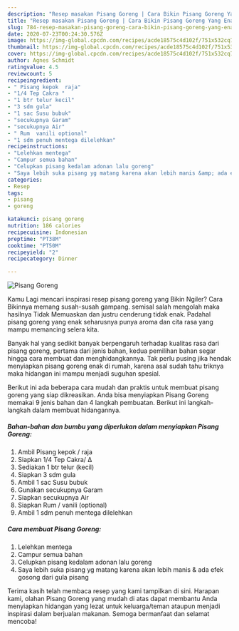 ```yaml
---
description: "Resep masakan Pisang Goreng | Cara Bikin Pisang Goreng Yang Enak dan Simpel"
title: "Resep masakan Pisang Goreng | Cara Bikin Pisang Goreng Yang Enak dan Simpel"
slug: 784-resep-masakan-pisang-goreng-cara-bikin-pisang-goreng-yang-enak-dan-simpel
date: 2020-07-23T00:24:30.576Z
image: https://img-global.cpcdn.com/recipes/acde18575c4d102f/751x532cq70/pisang-goreng-foto-resep-utama.jpg
thumbnail: https://img-global.cpcdn.com/recipes/acde18575c4d102f/751x532cq70/pisang-goreng-foto-resep-utama.jpg
cover: https://img-global.cpcdn.com/recipes/acde18575c4d102f/751x532cq70/pisang-goreng-foto-resep-utama.jpg
author: Agnes Schmidt
ratingvalue: 4.5
reviewcount: 5
recipeingredient:
- " Pisang kepok  raja"
- "1/4 Tep Cakra "
- "1 btr telur kecil"
- "3 sdm gula"
- "1 sac Susu bubuk"
- "secukupnya Garam"
- "secukupnya Air"
- " Rum  vanili optional"
- "1 sdm penuh mentega dilelehkan"
recipeinstructions:
- "Lelehkan mentega"
- "Campur semua bahan"
- "Celupkan pisang kedalam adonan lalu goreng"
- "Saya lebih suka pisang yg matang karena akan lebih manis &amp; ada efek gosong dari gula pisang"
categories:
- Resep
tags:
- pisang
- goreng

katakunci: pisang goreng 
nutrition: 186 calories
recipecuisine: Indonesian
preptime: "PT38M"
cooktime: "PT50M"
recipeyield: "2"
recipecategory: Dinner

---
```



![Pisang Goreng](https://img-global.cpcdn.com/recipes/acde18575c4d102f/751x532cq70/pisang-goreng-foto-resep-utama.jpg)

Kamu Lagi mencari inspirasi resep pisang goreng yang Bikin Ngiler? Cara Bikinnya memang susah-susah gampang. semisal salah mengolah maka hasilnya Tidak Memuaskan dan justru cenderung tidak enak. Padahal pisang goreng yang enak seharusnya punya aroma dan cita rasa yang mampu memancing selera kita.



Banyak hal yang sedikit banyak berpengaruh terhadap kualitas rasa dari pisang goreng, pertama dari jenis bahan, kedua pemilihan bahan segar hingga cara membuat dan menghidangkannya. Tak perlu pusing jika hendak menyiapkan pisang goreng enak di rumah, karena asal sudah tahu triknya maka hidangan ini mampu menjadi suguhan spesial.


Berikut ini ada beberapa cara mudah dan praktis untuk membuat pisang goreng yang siap dikreasikan. Anda bisa menyiapkan Pisang Goreng memakai 9 jenis bahan dan 4 langkah pembuatan. Berikut ini langkah-langkah dalam membuat hidangannya.

<!--inarticleads1-->

##### Bahan-bahan dan bumbu yang diperlukan dalam menyiapkan Pisang Goreng:

1. Ambil  Pisang kepok / raja
1. Siapkan 1/4 Tep Cakra/ ∆
1. Sediakan 1 btr telur (kecil)
1. Siapkan 3 sdm gula
1. Ambil 1 sac Susu bubuk
1. Gunakan secukupnya Garam
1. Siapkan secukupnya Air
1. Siapkan  Rum / vanili (optional)
1. Ambil 1 sdm penuh mentega dilelehkan




<!--inarticleads2-->

##### Cara membuat Pisang Goreng:

1. Lelehkan mentega
1. Campur semua bahan
1. Celupkan pisang kedalam adonan lalu goreng
1. Saya lebih suka pisang yg matang karena akan lebih manis &amp; ada efek gosong dari gula pisang




Terima kasih telah membaca resep yang kami tampilkan di sini. Harapan kami, olahan Pisang Goreng yang mudah di atas dapat membantu Anda menyiapkan hidangan yang lezat untuk keluarga/teman ataupun menjadi inspirasi dalam berjualan makanan. Semoga bermanfaat dan selamat mencoba!

